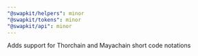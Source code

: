 ```yaml
---
"@swapkit/helpers": minor
"@swapkit/tokens": minor
"@swapkit/api": minor
---
```


Adds support for Thorchain and Mayachain short code notations
